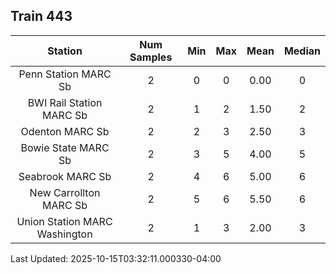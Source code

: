 ## Train 443

| Station | Num Samples | Min | Max | Mean | Median |
| :-----: | :---------: | :-: | :-: | :--: | :----: |
| Penn Station MARC Sb | 2 | 0 | 0 | 0.00 | 0 |
| BWI Rail Station MARC Sb | 2 | 1 | 2 | 1.50 | 2 |
| Odenton MARC Sb | 2 | 2 | 3 | 2.50 | 3 |
| Bowie State MARC Sb | 2 | 3 | 5 | 4.00 | 5 |
| Seabrook MARC Sb | 2 | 4 | 6 | 5.00 | 6 |
| New Carrollton MARC Sb | 2 | 5 | 6 | 5.50 | 6 |
| Union Station MARC Washington | 2 | 1 | 3 | 2.00 | 3 |


Last Updated: 2025-10-15T03:32:11.000330-04:00